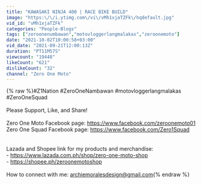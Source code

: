 ```yaml
---
title: "KAWASAKI NINJA 400 | RACE BIKE BUILD"
image: "https:\/\/i.ytimg.com\/vi\/vMh1xjaTZFk\/hqdefault.jpg"
vid_id: "vMh1xjaTZFk"
categories: "People-Blogs"
tags: ["zeroonenumbawan","motovloggerlangmalakas","zeroonemoto"]
date: "2021-10-02T10:00:58+03:00"
vid_date: "2021-09-21T12:00:13Z"
duration: "PT11M57S"
viewcount: "19448"
likeCount: "621"
dislikeCount: "32"
channel: "Zero One Moto"
---
```

{% raw %}#Z1Nation​​ #ZeroOneNambawan​​ #motovloggerlangmalakas​​ #ZeroOneSquad​​<br /><br />Please Support, Like, and Share! <br /><br />Zero One Moto Facebook page: <a rel="nofollow" target="blank" href="https://www.facebook.com/zeroonemoto01​">https://www.facebook.com/zeroonemoto01​</a><br />Zero One Squad Facebook page: <a rel="nofollow" target="blank" href="https://www.facebook.com/Zero1Squad​">https://www.facebook.com/Zero1Squad​</a><br />​<br /><br />Lazada and Shopee link for my products and merchandise:<br />- <a rel="nofollow" target="blank" href="https://www.lazada.com.ph/shop/zero-one-moto-shop">https://www.lazada.com.ph/shop/zero-one-moto-shop</a><br />- <a rel="nofollow" target="blank" href="https://shopee.ph/zeroonemotoshop">https://shopee.ph/zeroonemotoshop</a><br /><br />How to connect with me: archiemoralesdesign@gmail.com{% endraw %}
